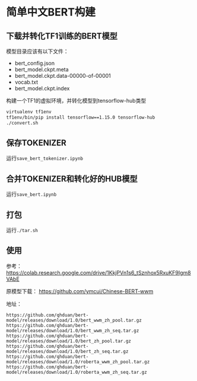 # 简单中文BERT构建

## 下载并转化TF1训练的BERT模型

模型目录应该有以下文件：

- bert_config.json
- bert_model.ckpt.meta
- bert_model.ckpt.data-00000-of-00001
- vocab.txt
- bert_model.ckpt.index

构建一个TF1的虚拟环境，并转化模型到tensorflow-hub类型

```bash
virtualenv tf1env
tf1env/bin/pip install tensorflow==1.15.0 tensorflow-hub
./convert.sh
```

## 保存TOKENIZER

运行`save_bert_tokenizer.ipynb`

## 合并TOKENIZER和转化好的HUB模型

运行`save_bert.ipynb`

## 打包

运行`./tar.sh`

## 使用

参考： https://colab.research.google.com/drive/1KkjPVn1s6_tSznhox5RxuKF9Igm8VAbE

原模型下载： https://github.com/ymcui/Chinese-BERT-wwm

地址：

```
https://github.com/qhduan/bert-model/releases/download/1.0/bert_wwm_zh_pool.tar.gz
https://github.com/qhduan/bert-model/releases/download/1.0/bert_wwm_zh_seq.tar.gz
https://github.com/qhduan/bert-model/releases/download/1.0/bert_zh_pool.tar.gz
https://github.com/qhduan/bert-model/releases/download/1.0/bert_zh_seq.tar.gz
https://github.com/qhduan/bert-model/releases/download/1.0/roberta_wwm_zh_pool.tar.gz
https://github.com/qhduan/bert-model/releases/download/1.0/roberta_wwm_zh_seq.tar.gz
```